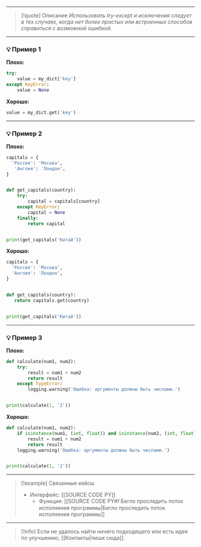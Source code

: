 ***

>[!quote] Описание
_Использовать try-except и исключения следует в тех случаях, когда нет более простых или встроенных способов справиться с возможной ошибкой._

***
### 💡 Пример 1


**Плохо:**
```python
try:
    value = my_dict['key']
except KeyError:
    value = None
```

**Хорошо:**
```python
value = my_dict.get('key')
```

***
### 💡 Пример 2


**Плохо:**
```python
capitals = {
  'Россия': 'Москва',
   'Англия': 'Лондон',
}


def get_capitals(country):
    try:
        capital = capitals[country]
    except KeyError:
        capital = None
    finally:
        return capital


print(get_capitals('Китай'))
```

**Хорошо:**
```python
capitals = {
  'Россия': 'Москва',
  'Англия': 'Лондон',
}


def get_capitals(country):
   return capitals.get(country)


print(get_capitals('Китай'))
```

***
### 💡 Пример 3


**Плохо:**
```python
def calculate(num1, num2):
	try:
		result = num1 + num2
		return result
	except TypeError:
		logging.warning('Ошибка: аргументы должны быть числами.')


print(calculate(1, '2'))
```

**Хорошо:**
```python
def calculate(num1, num2):
    if isinstance(num1, (int, float)) and isinstance(num2, (int, float)):
        result = num1 + num2
        return result
    logging.warning('Ошибка: аргументы должны быть числами.')


print(calculate(1, '2'))
```

***

> [!example] Связанные кейсы
> - Интерфейс: [[SOURCE CODE PY]]
>   - Функция: [[SOURCE CODE PY#𝑓 Бегло проследить поток исполнения программы|Бегло проследить поток исполнения программы]]

***

> [!info]
> Если не удалось найти ничего подходящего или есть идея по улучшению, [[Контакты|пиши сюда]].
